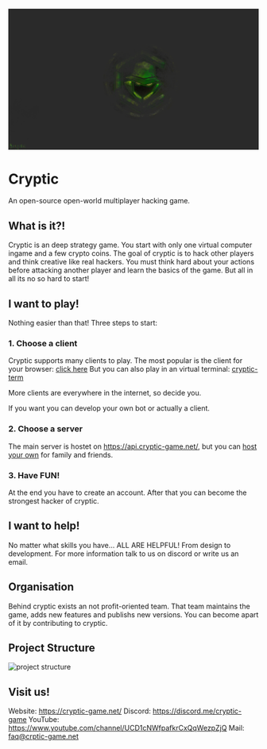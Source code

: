 ![cryptic](https://raw.githubusercontent.com/cryptic-game/graphics/master/wallpaper/cry_crack.png)

# Cryptic

An open-source open-world multiplayer hacking game.

## What is it?!

Cryptic is an deep strategy game.
You start with only one virtual computer ingame and a few crypto coins.
The goal of cryptic is to hack other players and think creative like real hackers.
You must think hard about your actions before attacking another player and learn the basics of the game.
But all in all its no so hard to start!

## I want to play!

Nothing easier than that! Three steps to start:
### 1. Choose a client

Cryptic supports many clients to play.
The most popular is the client for your browser: [click here](https://play.cryptic-game.net/)
But you can also play in an virtual terminal: [cryptic-term](https://github.com/cryptic-game/cryptic-term)

More clients are everywhere in the internet, so decide you.

If you want you can develop your own bot or actually a client.

### 2. Choose a server

The main server is hostet on https://api.cryptic-game.net/, but you can [host your own](https://github.com/cryptic-game/server) for family and friends.

### 3. Have FUN!

At the end you have to create an account. After that you can become the strongest hacker of cryptic.

## I want to help!

No matter what skills you have... ALL ARE HELPFUL!
From design to development. For more information talk to us on discord or write us an email.

## Organisation

Behind cryptic exists an not profit-oriented team.
That team maintains the game, adds new features and publishs new versions.
You can become apart of it by contributing to cryptic.

## Project Structure

![project structure](https://raw.githubusercontent.com/cryptic-game/cryptic/master/team_concept.png)

## Visit us!
Website: https://cryptic-game.net/
Discord: https://discord.me/cryptic-game
YouTube: https://www.youtube.com/channel/UCD1cNWfpafkrCxQqWezpZjQ
Mail: faq@crptic-game.net
